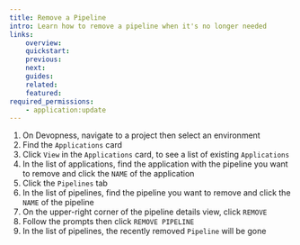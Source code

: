```yaml
---
title: Remove a Pipeline
intro: Learn how to remove a pipeline when it's no longer needed
links:
    overview:
    quickstart:
    previous:
    next:
    guides:
    related:
    featured:
required_permissions:
    - application:update
---
```


1. On Devopness, navigate to a project then select an environment
1. Find the `Applications` card
1. Click `View` in the `Applications` card, to see a list of existing `Applications`
1. In the list of applications, find the application with the pipeline you want to remove and click the `NAME` of the application
1. Click the `Pipelines` tab
1. In the list of pipelines, find the pipeline you want to remove and click the `NAME` of the pipeline
1. On the upper-right corner of the pipeline details view, click `REMOVE`
1. Follow the prompts then click `REMOVE PIPELINE`
1. In the list of pipelines, the recently removed `Pipeline` will be gone
